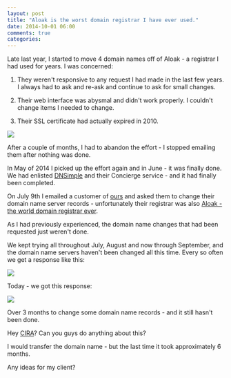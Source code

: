 ```yaml
---
layout: post
title: "Aloak is the worst domain registrar I have ever used."
date: 2014-10-01 06:00
comments: true
categories:
---
```


Late last year, I started to move 4 domain names off of Aloak - a registrar I had used for years. I was concerned:

1. They weren't responsive to any request I had made in the last few years. I always had to ask and re-ask and continue to ask for small changes.

2. Their web interface was abysmal and didn't work properly. I couldn't change items I needed to change.

3. Their SSL certificate had actually expired in 2010.

<img src="http://shared.froese.org/2014/f2ui5-22-45.jpg" border="0" />

After a couple of months, I had to abandon the effort - I stopped emailing them after nothing was done.

In May of 2014 I picked up the effort again and in June - it was finally done. We had enlisted [DNSimple](https://dnsimple.com/) and their Concierge service - and it had finally been completed.

On July 9th I emailed a customer of [ours](http://www.nonfiction.ca/) and asked them to change their domain name server records - unfortunately their registrar was also [Aloak - the world domain registrar ever](http://www.aloak.ca/).

As I had previously experienced, the domain name changes that had been requested just weren't done.

We kept trying all throughout July, August and now through September, and the domain name servers haven't been changed all this time. Every so often we get a response like this:

<img src="http://shared.froese.org/2014/c4lwb-22-56.jpg" border="0" />

Today - we got this response:

<img src="http://shared.froese.org/2014/7b6yy-22-59.jpg" border="0" />

Over 3 months to change some domain name records - and it still hasn't been done.

Hey [CIRA](http://www.cira.ca/)? Can you guys do anything about this?

I would transfer the domain name - but the last time it took approximately 6 months.

Any ideas for my client?

